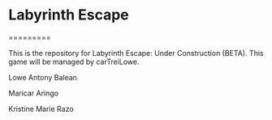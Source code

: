 Labyrinth Escape
======================
=========

This is the repository for Labyrinth Escape: Under Construction (BETA). This game will be managed by carTreiLowe.

Lowe Antony Balean

Maricar Aringo

Kristine Marie Razo
